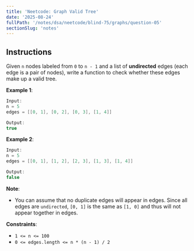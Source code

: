 ```yaml
---
title: 'Neetcode: Graph Valid Tree'
date: '2025-08-24'
fullPath: '/notes/dsa/neetcode/blind-75/graphs/question-05'
sectionSlug: 'notes'
---
```


## Instructions

Given `n` nodes labeled from `0` to `n - 1` and a list of **undirected** edges (each edge is a pair of nodes), write a function to check whether these edges make up a valid tree.

**Example 1**:

```java
Input:
n = 5
edges = [[0, 1], [0, 2], [0, 3], [1, 4]]

Output:
true
```

**Example 2**:

```java
Input:
n = 5
edges = [[0, 1], [1, 2], [2, 3], [1, 3], [1, 4]]

Output:
false
```

**Note**:

- You can assume that no duplicate edges will appear in edges. Since all edges are `undirected`, `[0, 1]` is the same as `[1, 0]` and thus will not appear together in edges.

**Constraints**:

- `1 <= n <= 100`
- `0 <= edges.length <= n * (n - 1) / 2`

